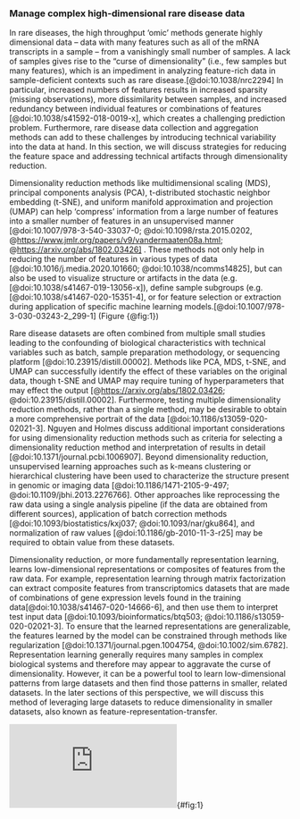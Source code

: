 ### Manage complex high-dimensional rare disease data

In rare diseases, the high throughput ‘omic’ methods generate highly dimensional data – data with many features such as all of the mRNA transcripts in a sample – from a vanishingly small number of samples.
A lack of samples gives rise to the “curse of dimensionality” (i.e., few samples but many features), which is an impediment in analyzing feature-rich data in sample-deficient contexts such as rare disease.[@doi:10.1038/nrc2294] 
In particular, increased numbers of features results in increased sparsity (missing observations), more dissimilarity between samples, and increased redundancy between individual features or combinations of features [@doi:10.1038/s41592-018-0019-x], which creates a challenging prediction problem. 
Furthermore, rare disease data collection and aggregation methods can add to these challenges by introducing technical variability into the data at hand.
In this section, we will discuss strategies for reducing the feature space and addressing technical artifacts through dimensionality reduction.

Dimensionality reduction methods like multidimensional scaling (MDS), principal components analysis (PCA), t-distributed stochastic neighbor embedding (t-SNE), and uniform manifold approximation and projection (UMAP) can help ‘compress’ information from a large number of features into a smaller number of features  in an unsupervised manner [@doi:10.1007/978-3-540-33037-0; @doi:10.1098/rsta.2015.0202, @https://www.jmlr.org/papers/v9/vandermaaten08a.html; @https://arxiv.org/abs/1802.03426] . 
These methods not only help in reducing the number of features in various types of data [@doi:10.1016/j.media.2020.101660; @doi:10.1038/ncomms14825], but can also be used to visualize structure or artifacts in the data (e.g. [@doi:10.1038/s41467-019-13056-x]), define sample subgroups (e.g. [@doi:10.1038/s41467-020-15351-4], or for feature selection or extraction during application of specific machine learning models.[@doi:10.1007/978-3-030-03243-2_299-1] (Figure {@fig:1})

Rare disease datasets are often combined from multiple small studies leading to the confounding of biological characteristics with technical variables such as batch, sample preparation methodology, or sequencing platform [@doi:10.23915/distill.00002]. 
Methods like PCA, MDS, t-SNE, and UMAP can successfully identify the effect of these variables on the original data, though t-SNE and UMAP may require tuning of hyperparameters that may effect the output [@https://arxiv.org/abs/1802.03426; @doi:10.23915/distill.00002].
Furthermore, testing multiple dimensionality reduction methods, rather than a single method, may be desirable to obtain a more comprehensive portrait of the data [@doi:10.1186/s13059-020-02021-3]. 
Nguyen and Holmes discuss additional important considerations for using dimensionality reduction methods such as criteria for selecting a dimensionality reduction method and interpretation of results in detail [@doi:10.1371/journal.pcbi.1006907].
Beyond dimensionality reduction, unsupervised learning approaches such as k-means clustering or hierarchical clustering have been used to characterize the structure present in genomic or imaging data [@doi:10.1186/1471-2105-9-497; @doi:10.1109/jbhi.2013.2276766].
Other approaches like reprocessing the raw data using a single analysis pipeline (if the data are obtained from different sources), application of batch correction methods [@doi:10.1093/biostatistics/kxj037; @doi:10.1093/nar/gku864], and normalization of raw values [@doi:10.1186/gb-2010-11-3-r25] may be required to obtain value from these datasets. 

Dimensionality reduction, or more fundamentally representation learning, learns low-dimensional representations or composites of features from the raw data. 
For example, representation learning through matrix factorization can extract composite features from transcriptomics datasets that are made of combinations of gene expression levels found in the training data[@doi:10.1038/s41467-020-14666-6], and then use them to interpret test input data [@doi:10.1093/bioinformatics/btq503; @doi:10.1186/s13059-020-02021-3].
To ensure that the learned representations are generalizable, the features learned by the model can be constrained through methods like regularization [@doi:10.1371/journal.pgen.1004754, @doi:10.1002/sim.6782]. 
Representation learning generally requires many samples in complex biological systems and therefore may appear to aggravate the curse of dimensionality. 
However, it can be a powerful tool to learn low-dimensional patterns from large datasets and then find those patterns in smaller, related datasets. 
In the later sections of this perspective, we will discuss this method of leveraging large datasets to reduce dimensionality in smaller datasets, also known as feature-representation-transfer. 

![Dimension reduction can help manage the curse of dimensionality in rare disease data](https://github.com/jaybee84/ml-in-rd/blob/draft-branch/content/images/figures/pdfs/dimensionality-reduction.pdf){#fig:1}
